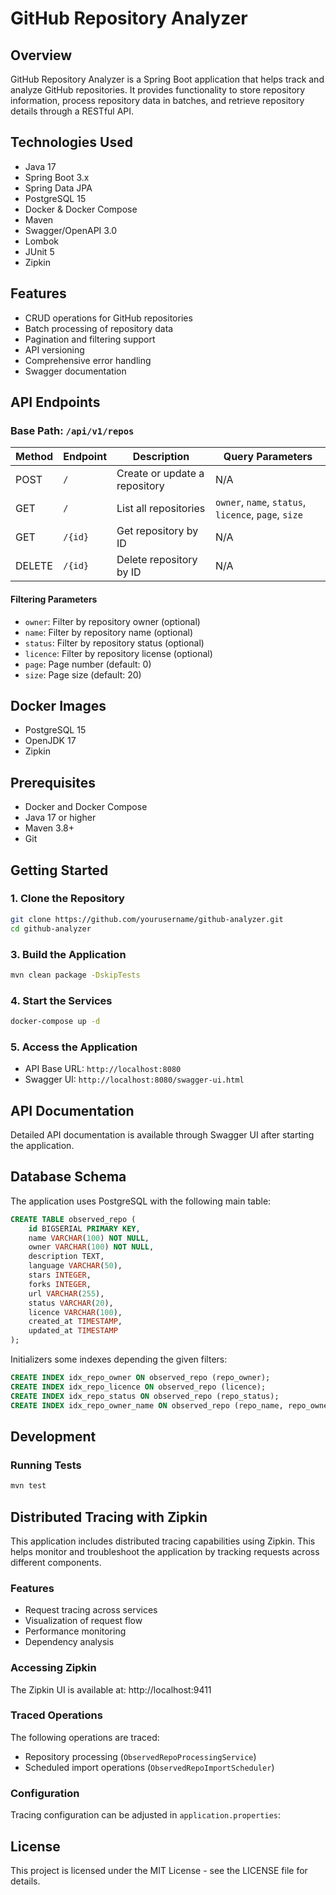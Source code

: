 # GitHub Repository Analyzer

## Overview
GitHub Repository Analyzer is a Spring Boot application that helps track and analyze GitHub repositories. It provides functionality to store repository information, process repository data in batches, and retrieve repository details through a RESTful API.

## Technologies Used
- Java 17
- Spring Boot 3.x
- Spring Data JPA
- PostgreSQL 15
- Docker & Docker Compose
- Maven
- Swagger/OpenAPI 3.0
- Lombok
- JUnit 5
- Zipkin

## Features
- CRUD operations for GitHub repositories
- Batch processing of repository data
- Pagination and filtering support
- API versioning
- Comprehensive error handling
- Swagger documentation

## API Endpoints

### Base Path: `/api/v1/repos`

| Method | Endpoint | Description | Query Parameters |
|--------|----------|-------------|------------------|
| POST | `/` | Create or update a repository | N/A |
| GET | `/` | List all repositories | `owner`, `name`, `status`, `licence`, `page`, `size` |
| GET | `/{id}` | Get repository by ID | N/A |
| DELETE | `/{id}` | Delete repository by ID | N/A |

#### Filtering Parameters
- `owner`: Filter by repository owner (optional)
- `name`: Filter by repository name (optional)
- `status`: Filter by repository status (optional)
- `licence`: Filter by repository license (optional)
- `page`: Page number (default: 0)
- `size`: Page size (default: 20)

## Docker Images
- PostgreSQL 15
- OpenJDK 17
- Zipkin

## Prerequisites
- Docker and Docker Compose
- Java 17 or higher
- Maven 3.8+
- Git

## Getting Started

### 1. Clone the Repository
```bash
git clone https://github.com/yourusername/github-analyzer.git
cd github-analyzer
```

### 3. Build the Application
```bash
mvn clean package -DskipTests
```

### 4. Start the Services
```bash
docker-compose up -d
```

### 5. Access the Application
- API Base URL: `http://localhost:8080`
- Swagger UI: `http://localhost:8080/swagger-ui.html`

## API Documentation
Detailed API documentation is available through Swagger UI after starting the application.

## Database Schema
The application uses PostgreSQL with the following main table:

```sql
CREATE TABLE observed_repo (
    id BIGSERIAL PRIMARY KEY,
    name VARCHAR(100) NOT NULL,
    owner VARCHAR(100) NOT NULL,
    description TEXT,
    language VARCHAR(50),
    stars INTEGER,
    forks INTEGER,
    url VARCHAR(255),
    status VARCHAR(20),
    licence VARCHAR(100),
    created_at TIMESTAMP,
    updated_at TIMESTAMP
);
```
Initializers some indexes depending the given filters:

```sql
CREATE INDEX idx_repo_owner ON observed_repo (repo_owner);
CREATE INDEX idx_repo_licence ON observed_repo (licence);
CREATE INDEX idx_repo_status ON observed_repo (repo_status);
CREATE INDEX idx_repo_owner_name ON observed_repo (repo_name, repo_owner);
```

## Development

### Running Tests
```bash
mvn test
```

## Distributed Tracing with Zipkin

This application includes distributed tracing capabilities using Zipkin. This helps monitor and troubleshoot the application by tracking requests across different components.

### Features
- Request tracing across services
- Visualization of request flow
- Performance monitoring
- Dependency analysis

### Accessing Zipkin
The Zipkin UI is available at: http://localhost:9411

### Traced Operations
The following operations are traced:
- Repository processing (`ObservedRepoProcessingService`)
- Scheduled import operations (`ObservedRepoImportScheduler`)

### Configuration
Tracing configuration can be adjusted in `application.properties`:

## License
This project is licensed under the MIT License - see the LICENSE file for details.